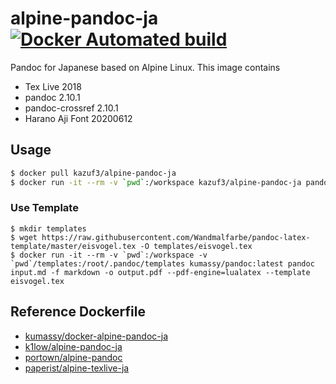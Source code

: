 # alpine-pandoc-ja [![Docker Automated build](https://img.shields.io/docker/build/kazuf3/docker-alpine-pandoc-ja)](https://hub.docker.com/repository/docker/kazuf3/docker-alpine-pandoc-ja/builds)

Pandoc for Japanese based on Alpine Linux. This image contains

- Tex Live 2018
- pandoc 2.10.1
- pandoc-crossref 2.10.1
- Harano Aji Font 20200612

## Usage

```sh
$ docker pull kazuf3/alpine-pandoc-ja
$ docker run -it --rm -v `pwd`:/workspace kazuf3/alpine-pandoc-ja pandoc input.md -f markdown -o output.pdf --pdf-engine=lualatex
```

### Use Template

```
$ mkdir templates
$ wget https://raw.githubusercontent.com/Wandmalfarbe/pandoc-latex-template/master/eisvogel.tex -O templates/eisvogel.tex
$ docker run -it --rm -v `pwd`:/workspace -v `pwd`/templates:/root/.pandoc/templates kumassy/pandoc:latest pandoc input.md -f markdown -o output.pdf --pdf-engine=lualatex --template eisvogel.tex
```

## Reference Dockerfile

- [kumassy/docker-alpine-pandoc-ja](https://github.com/kumassy/docker-alpine-pandoc-ja)
- [k1low/alpine-pandoc-ja](https://github.com/k1LoW/docker-alpine-pandoc-ja)
- [portown/alpine-pandoc](https://github.com/portown/alpine-pandoc)
- [paperist/alpine-texlive-ja](https://github.com/Paperist/docker-alpine-texlive-ja)


